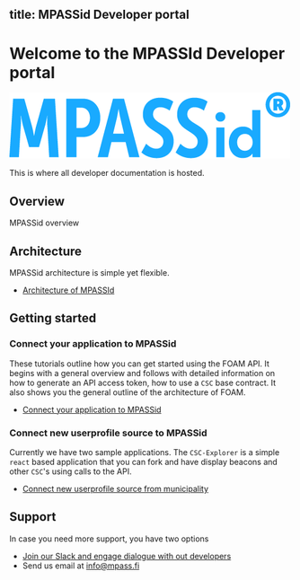 title: MPASSid Developer portal
---

# Welcome to the MPASSId Developer portal

<img src="images/mpassid.png">

This is where all developer documentation is hosted.

## Overview

MPASSid overview 

## Architecture

MPASSid architecture is simple yet flexible. 

+ [Architecture of MPASSId](tutorials/architecture.html)

## Getting started

### Connect your application to MPASSid 

These tutorials outline how you can get started using the FOAM API. It begins with a general overview and follows with detailed information on how to generate an API access token, how to use a `CSC` base contract. It also shows you the general outline of the architecture of FOAM.

+ [Connect your application to MPASSid](tutorials/connect_app.html)

### Connect new userprofile source to MPASSid

Currently we have two sample applications. The `CSC-Explorer` is a simple `react` based application that you can fork and have display beacons and other `CSC`'s using calls to the API.

+ [Connect new userprofile source from municipality](tutorials/connect_municipality.html)

## Support

In case you need more support, you have two options
+ [Join our Slack and engage dialogue with out developers](support/slack.html)
+ Send us email at info@mpass.fi

